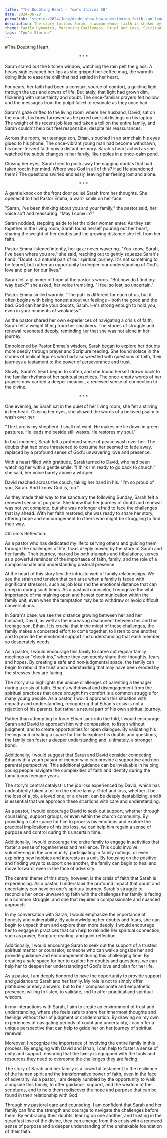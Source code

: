 ```yaml
---
title: "The Doubting Heart - Tom's Stories 58"
date: 2024-06-28
permalink: "stories/2024/June/doubt-show-how-questioning-faith-can-lead-to-a-stronger-belief/"
description: The story follows Sarah, a woman whose faith is shaken by her family's struggles, as she navigates a crisis of doubt and finds guidance from her pastor to rediscover her spiritual connection and strengthen her family's bond during this challenging time.
theme: Family Dynamics, Parenting Challenges, Grief and Loss, Spiritual Growth, Pastoral Guidance
tags: "Tom's Stories"
---
```

#The Doubting Heart

<center>* * *</center>

Sarah stared out the kitchen window, watching the rain pelt the glass. A heavy sigh escaped her lips as she gripped her coffee mug, the warmth doing little to ease the chill that had settled in her heart.

For years, her faith had been a constant source of comfort, a guiding light through the ups and downs of life. But lately, that light had grown dim, flickering with uncertainty and doubt. The once-familiar prayers felt hollow, and the messages from the pulpit failed to resonate as they once had.

Sarah's gaze drifted to the living room, where her husband, David, sat on the couch, his brow furrowed as he pored over job listings on his laptop. The weight of his recent job loss had taken a toll on the entire family, and Sarah couldn't help but feel responsible, despite his reassurances.

Across the room, her teenage son, Ethan, slouched in an armchair, his eyes glued to his phone. The once-vibrant young man had become withdrawn, his once-fervent faith now a distant memory. Sarah's heart ached as she watched the subtle changes in her family, like ripples in a once-calm pond.

Closing her eyes, Sarah tried to push away the nagging doubts that had taken root in her mind. Where was God in all of this? Had He abandoned them? The questions swirled endlessly, leaving her feeling lost and alone.

<center>* * *</center>

A gentle knock on the front door pulled Sarah from her thoughts. She opened it to find Pastor Emma, a warm smile on her face.

"Sarah, I've been thinking about you and your family," the pastor said, her voice soft and reassuring. "May I come in?"

Sarah nodded, stepping aside to let the older woman enter. As they sat together in the living room, Sarah found herself pouring out her heart, sharing the weight of her doubts and the growing distance she felt from her faith.

Pastor Emma listened intently, her gaze never wavering. "You know, Sarah, I've been where you are," she said, reaching out to gently squeeze Sarah's hand. "Doubt is a natural part of our spiritual journey. It's not something to be feared, but rather an opportunity to deepen our understanding of God's love and plan for our lives."

Sarah felt a glimmer of hope at the pastor's words. "But how do I find my way back?" she asked, her voice trembling. "I feel so lost, so uncertain."

Pastor Emma smiled warmly. "The path is different for each of us, but it often begins with being honest about our feelings – both the good and the bad. God can handle your doubts, Sarah. He's strong enough to hold you, even in your moments of weakness."

As the pastor shared her own experiences of navigating a crisis of faith, Sarah felt a weight lifting from her shoulders. The stories of struggle and renewal resonated deeply, reminding her that she was not alone in her journey.

Emboldened by Pastor Emma's wisdom, Sarah began to explore her doubts more deeply through prayer and Scripture reading. She found solace in the stories of biblical figures who had also wrestled with questions of faith, their journeys a testament to the power of perseverance and trust.

Slowly, Sarah's heart began to soften, and she found herself drawn back to the familiar rhythms of her spiritual practices. The once-empty words of her prayers now carried a deeper meaning, a renewed sense of connection to the divine.

<center>* * *</center>

One evening, as Sarah sat in the quiet of her living room, she felt a stirring in her heart. Closing her eyes, she allowed the words of a beloved psalm to wash over her:

"The Lord is my shepherd; I shall not want. He makes me lie down in green pastures. He leads me beside still waters. He restores my soul."

In that moment, Sarah felt a profound sense of peace wash over her. The doubts that had once threatened to consume her seemed to fade away, replaced by a profound sense of God's unwavering love and presence.

With a heart filled with gratitude, Sarah turned to David, who had been watching her with a gentle smile. "I think I'm ready to go back to church," she said, her voice barely above a whisper.

David reached across the couch, taking her hand in his. "I'm so proud of you, Sarah. And I know God is, too."

As they made their way to the sanctuary the following Sunday, Sarah felt a renewed sense of purpose. She knew that her journey of doubt and renewal was not yet complete, but she was no longer afraid to face the challenges that lay ahead. With her faith restored, she was ready to share her story, offering hope and encouragement to others who might be struggling to find their way.

##Tom's Reflection: 

As a pastor who has dedicated my life to serving others and guiding them through the challenges of life, I was deeply moved by the story of Sarah and her family. Their journey, marked by both triumphs and tribulations, serves as a powerful reminder of the importance of faith, family, and the role of a compassionate and understanding pastoral presence.

At the heart of this story lies the intricate web of family relationships. We see the strain and tension that can arise when a family is faced with significant stressors, such as job loss and the emotional distance that can creep in during such times. As a pastoral counselor, I recognize the vital importance of maintaining open and honest communication within the family unit, even when the temptation may be to withdraw or avoid difficult conversations.

In Sarah's case, we see the distance growing between her and her husband, David, as well as the increasing disconnect between her and her teenage son, Ethan. It is crucial that in the midst of these challenges, the family makes a concerted effort to come together, to listen to one another, and to provide the emotional support and understanding that each member so desperately needs.

As a pastor, I would encourage this family to carve out regular family meetings or "check-ins," where they can openly share their thoughts, fears, and hopes. By creating a safe and non-judgmental space, the family can begin to rebuild the trust and understanding that may have been eroded by the stresses they are facing.

The story also highlights the unique challenges of parenting a teenager during a crisis of faith. Ethan's withdrawal and disengagement from the spiritual practices that once brought him comfort is a common struggle for many young people. As a pastor, I would approach this situation with empathy and understanding, recognizing that Ethan's crisis is not a rejection of his parents, but rather a natural part of his own spiritual journey.

Rather than attempting to force Ethan back into the fold, I would encourage Sarah and David to approach him with compassion, to listen without judgment, and to create opportunities for open dialogue. By validating his feelings and creating a space for him to explore his doubts and questions, the family can foster a deeper understanding and, ultimately, a stronger bond.

Additionally, I would suggest that Sarah and David consider connecting Ethan with a youth pastor or mentor who can provide a supportive and non-parental perspective. This additional guidance can be invaluable in helping young people navigate the complexities of faith and identity during the tumultuous teenage years.

The story's central catalyst is the job loss experienced by David, which has undoubtedly taken a toll on the entire family. Grief and loss, whether it be the loss of a job, a loved one, or a dream, can be deeply destabilizing, and it is essential that we approach these situations with care and understanding.

As a pastor, I would encourage David to seek out support, whether through counseling, support groups, or even within the church community. By providing a safe space for him to process his emotions and explore the practical implications of his job loss, we can help him regain a sense of purpose and control during this uncertain time.

Additionally, I would encourage the entire family to engage in activities that foster a sense of togetherness and resilience. This could involve volunteering in the community, participating in family outings, or even exploring new hobbies and interests as a unit. By focusing on the positive and finding ways to support one another, the family can begin to heal and move forward, even in the face of adversity.

The central theme of this story, however, is the crisis of faith that Sarah is experiencing. As a pastor, I understand the profound impact that doubt and uncertainty can have on one's spiritual journey. Sarah's struggle to reconcile her once-unwavering faith with the challenges her family is facing is a common struggle, and one that requires a compassionate and nuanced approach.

In my conversation with Sarah, I would emphasize the importance of honesty and vulnerability. By acknowledging her doubts and fears, she can begin to unpack them and explore them more deeply. I would encourage her to engage in practices that can help to rekindle her spiritual connection, such as prayer, Scripture reading, and quiet reflection.

Additionally, I would encourage Sarah to seek out the support of a trusted spiritual mentor or counselor, someone who can walk alongside her and provide guidance and encouragement during this challenging time. By creating a safe space for her to explore her doubts and questions, we can help her to deepen her understanding of God's love and plan for her life.

As a pastor, I am deeply honored to have the opportunity to provide support and guidance to Sarah and her family. My role is not to simply offer platitudes or easy answers, but to be a compassionate and empathetic presence, willing to listen, to validate, and to offer practical and spiritual wisdom.

In my interactions with Sarah, I aim to create an environment of trust and understanding, where she feels safe to share her innermost thoughts and feelings without fear of judgment or condemnation. By drawing on my own experiences of navigating periods of doubt and uncertainty, I can offer a unique perspective that can help to guide her on her journey of spiritual renewal.

Moreover, I recognize the importance of involving the entire family in this process. By engaging with David and Ethan, I can help to foster a sense of unity and support, ensuring that the family is equipped with the tools and resources they need to overcome the challenges they are facing.

The story of Sarah and her family is a powerful testament to the resilience of the human spirit and the transformative power of faith, even in the face of adversity. As a pastor, I am deeply humbled by the opportunity to walk alongside this family, to offer guidance, support, and the wisdom of the scriptures, and to help them rediscover the hope and purpose that can be found in their relationship with God.

Through my pastoral care and counseling, I am confident that Sarah and her family can find the strength and courage to navigate the challenges before them. By embracing their doubts, leaning on one another, and trusting in the steadfast love of the divine, they can emerge from this crisis with a renewed sense of purpose and a deeper understanding of the unshakable foundation of their faith.

